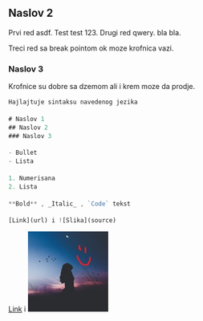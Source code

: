 ## Naslov 2

Prvi red asdf. Test test 123.
Drugi red qwery. bla bla.

Treci red sa break pointom ok moze krofnica vazi.


### Naslov 3

Krofnice su dobre sa dzemom ali i krem moze da prodje.

```javascript
Hajlajtuje sintaksu navedenog jezika

# Naslov 1
## Naslov 2
### Naslov 3

- Bullet
- Lista

1. Numerisana
2. Lista

**Bold** , _Italic_ , `Code` tekst

[Link](url) i ![Slika](source)
```

[Link](https://youtu.be/8UVNT4wvIGY) i ![Slika](/slike/primer.jpg)